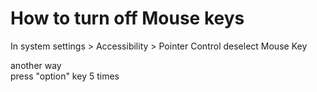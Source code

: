 # How to turn off Mouse keys
In system settings > Accessibility > Pointer Control
deselect Mouse Key

another way  
press "option" key 5 times